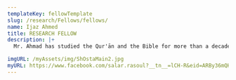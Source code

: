 ```yaml
---
templateKey: fellowTemplate
slug: /research/Fellows/fellows/
name: Ijaz Ahmed
title: RESEARCH FELLOW
description: |+
  Mr. Ahmad has studied the Qur'ān and the Bible for more than a decade.

imgURL: /myAssets/img/ShOstaMain2.jpg
myURL: https://www.facebook.com/salar.rasoul?__tn__=lCH-R&eid=ARBy36mQHXuPnsOD2tJ
---
```

